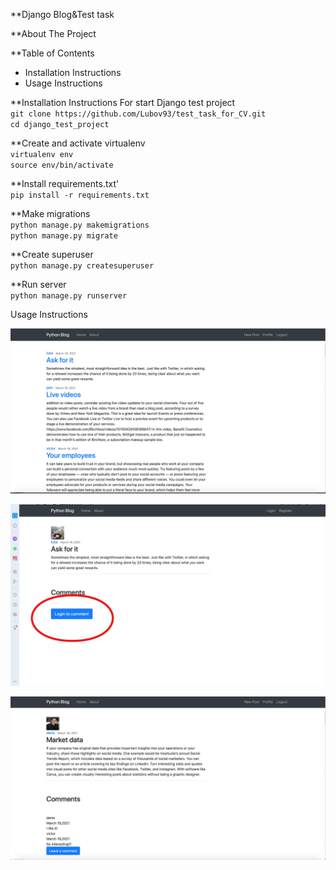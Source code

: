 **Django Blog&Test task 

**About The Project



**Table of Contents

- Installation Instructions</br>
- Usage Instructions</br>




**Installation Instructions
For start Django test project<br>
`git clone https://github.com/Lubov93/test_task_for_CV.git`</br>
`cd django_test_project`


**Create and activate virtualenv</br>
`virtualenv env`</br>
`source env/bin/activate`

**Install requirements.txt'</br>
`pip install -r requirements.txt`

**Make migrations</br>
`python manage.py makemigrations`</br>
`python manage.py migrate`</br>

**Create superuser</br>
`python manage.py createsuperuser`</br>

**Run server</br>
`python manage.py runserver`</br>


Usage Instructions

![](https://github.com/Lubov93/test_task_for_CV/blob/main/django_test_project/media/blog/images/изображение_viber_2021-03-19_21-12-53.jpg)

![](https://github.com/Lubov93/test_task_for_CV/blob/main/django_test_project/media/blog/images/изображение_viber_2021-03-19_21-13-54.jpg)

![](https://github.com/Lubov93/test_task_for_CV/blob/main/django_test_project/media/blog/images/изображение_viber_2021-03-19_21-16-09.jpg)
